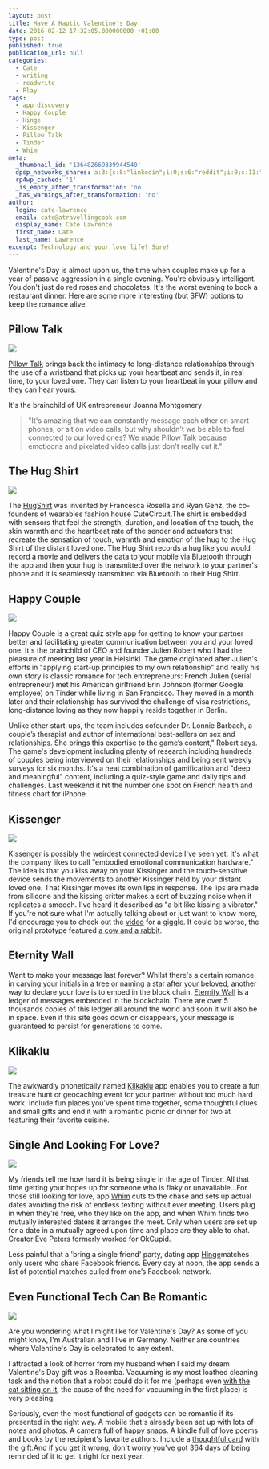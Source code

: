 ```yaml
---
layout: post
title: Have A Haptic Valentine's Day
date: 2016-02-12 17:32:05.000000000 +01:00
type: post
published: true
publication_url: null
categories:
  - Cate
  - writing
  - readwrite
  - Play
tags:
  - app discovery
  - Happy Couple
  - Hinge
  - Kissenger
  - Pillow Talk
  - Tinder
  - Whim
meta:
  _thumbnail_id: '136482669339944540'
  dpsp_networks_shares: a:3:{s:8:"linkedin";i:0;s:6:"reddit";i:0;s:11:"google-plus";i:0;}
  rp4wp_cached: '1'
  _is_empty_after_transformation: 'no'
  _has_warnings_after_transformation: 'no'
author:
  login: cate-lawrence
  email: cate@atravellingcook.com
  display_name: Cate Lawrence
  first_name: Cate
  last_name: Lawrence
excerpt: Technology and your love life? Sure!
---
```

Valentine's Day is almost upon us, the time when couples make up for a
year of passive aggression in a single evening. You're obviously
intelligent. You don't just do red roses and chocolates. It's the worst
evening to book a restaurant dinner. Here are some more interesting (but
SFW) options to keep the romance alive.

Pillow Talk
-----------

![](rw-import/MTM2NDc5MzI4MTIzNzU4MTc3.jpg)

[Pillow Talk](https://www.littleriot.com/pillow-talk/) brings back the
intimacy to long-distance relationships through the use of a wristband
that picks up your heartbeat and sends it, in real time, to your loved
one. They can listen to your heartbeat in your pillow and they can hear
yours.

It's the brainchild of UK entrepreneur Joanna Montgomery

> "It's amazing that we can constantly message each other on smart
> phones, or sit on video calls, but why shouldn't we be able to feel
> connected to our loved ones? We made Pillow Talk because emoticons and
> pixelated video calls just don't really cut it."

The Hug Shirt
-------------

![](rw-import/MTM2NDc5OTQ2ODY3NDg0MjU1.jpg)

The [HugShirt](https://cutecircuit.com/the-hug-shirt/) was invented by
Francesca Rosella and Ryan Genz, the co-founders of wearables fashion
house CuteCircuit.The shirt is embedded with sensors that feel the
strength, duration, and location of the touch, the skin warmth and the
heartbeat rate of the sender and actuators that recreate the sensation
of touch, warmth and emotion of the hug to the Hug Shirt of the distant
loved one. The Hug Shirt records a hug like you would record a movie and
delivers the data to your mobile via Bluetooth through the app and then
your hug is transmitted over the network to your partner's phone and it
is seamlessly transmitted via Bluetooth to their Hug Shirt.

Happy Couple
------------

![](rw-import/MTM2NDc4ODI4Mjk2OTM5MTA1.webp)

Happy Couple is a great quiz style app for getting to know your partner
better and facilitating greater communication between you and your loved
one. It's the brainchild of CEO and founder Julien Robert who I had the
pleasure of meeting last year in Helsinki. The game originated after
Julien's efforts in "applying start-up principles to my own
relationship" and really his own story is classic romance for tech
entrepreneurs: French Julien (serial entrepreneur) met his American
girlfriend Erin Johnson (former Google employee) on Tinder while living
in San Francisco. They moved in a month later and their relationship has
survived the challenge of visa restrictions, long-distance loving as
they now happily reside together in Berlin.

Unlike other start-ups, the team includes cofounder Dr. Lonnie Barbach,
a couple’s therapist and author of international best-sellers on sex and
relationships. She brings this expertise to the game’s content," Robert
says. The game's development including plenty of research including
hundreds of couples being interviewed on their relationships and being
sent weekly surveys for six months. It's a neat combination of
gamification and "deep and meaningful" content, including a quiz-style
game and daily tips and challenges. Last weekend it hit the number one
spot on French health and fitness chart for iPhone.

Kissenger
---------

![](rw-import/MTM2NDc5NzQyODU2NTM3Njk1.jpg)

[Kissenger](https://www.kissengers.com/) is possibly the weirdest
connected device I've seen yet. It's what the company likes to call
"embodied emotional communication hardware." The idea is that you kiss
away on your Kissinger and the touch-sensitive device sends the
movements to another Kissinger held by your distant loved one. That
Kissinger moves its own lips in response. The lips are made from
silicone and the kissing critter makes a sort of buzzing noise when it
replicates a smooch. I've heard it described as "a bit like kissing a
vibrator." If you're not sure what I'm actually talking about or just
want to know more, I'd encourage you to check out the
[video](https://www.youtube.com/watch?v=zV4bUplyOIQ) for a giggle. It
could be worse, the original prototype featured [a cow and a
rabbit](https://www.youtube.com/watch?v=oSckuNlzQdM).

Eternity Wall
-------------

Want to make your message last forever? Whilst there's a certain romance
in carving your initials in a tree or naming a star after your beloved,
another way to declare your love is to embed in the block chain.
[Eternity Wall](https://eternitywall.it/) is a ledger of messages
embedded in the blockchain. There are over 5 thousands copies of this
ledger all around the world and soon it will also be in space. Even if
this site goes down or disappears, your message is guaranteed to persist
for generations to come.

Klikaklu
--------

![](rw-import/MTM2NDg0NTA4NjU5NjIzNTIx.jpg)

The awkwardly phonetically named [Klikaklu](https://www.klikaklu.com/)
app enables you to create a fun treasure hunt or geocaching event for
your partner without too much hard work. Include fun places you've spent
time together, some thoughtful clues and small gifts and end it with a
romantic picnic or dinner for two at featuring their favorite cuisine.

Single And Looking For Love?
----------------------------

![](rw-import/MTM2NDc5NDY1NTYyNzExNjQ3.jpg)

My friends tell me how hard it is being single in the age of Tinder. All
that time getting your hopes up for someone who is flaky or
unavailable...For those still looking for love, app
[Whim](https://joinwhim.com/) cuts to the chase and sets up actual dates
avoiding the risk of endless texting without ever meeting. Users plug in
when they’re free, who they like on the app, and when Whim finds two
mutually interested daters it arranges the meet. Only when users are set
up for a date in a mutually agreed upon time and place are they able to
chat. Creator Eve Peters formerly worked for OkCupid.

Less painful that a 'bring a single friend' party, dating app
[Hinge](https://itunes.apple.com/us/app/hinge/id595287172?mt=8)matches
only users who share Facebook friends. Every day at noon, the app sends
a list of potential matches culled from one’s Facebook network.

Even Functional Tech Can Be Romantic
------------------------------------

![](rw-import/MTM2NDg1MDQzOTE5OTIyNzgz.jpg)

Are you wondering what I might like for Valentine's Day? As some of you
might know, I'm Australian and I live in Germany. Neither are countries
where Valentine's Day is celebrated to any extent.

I attracted a look of horror from my husband when I said my dream
Valentine's Day gift was a Roomba. Vacuuming is my most loathed cleaning
task and the notion that a robot could do it for me (perhaps even [with
the cat sitting on it](https://www.youtube.com/watch?v=mk4XB2wZqF4), the
cause of the need for vacuuming in the first place) is very pleasing.

Seriously, even the most functional of gadgets can be romantic if its
presented in the right way. A mobile that's already been set up with
lots of notes and photos. A camera full of happy snaps. A kindle full of
love poems and books by the recipient's favorite authors. Include a
[thoughtful
card](https://www.etsy.com/listing/176874265/romantic-card-valentine-card-iphone-card?ga_order=most_relevant&ga_search_type=all&ga_view_type=gallery&ga_search_query=there%20is%20no%20one%20i%27d%20rather%20lie%20in%20bed%20and%20look%20at%20my%20phone%20next%20to&ref=sr_gallery_1)
with the gift.And if you get it wrong, don't worry you've got 364 days
of being reminded of it to get it right for next year.
